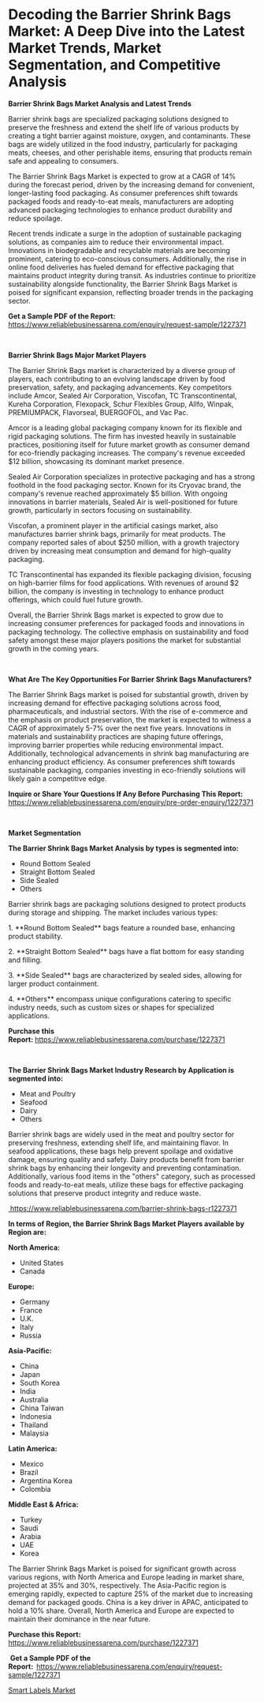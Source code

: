 <p><h1>Decoding the Barrier Shrink Bags Market: A Deep Dive into the Latest Market Trends, Market Segmentation, and Competitive Analysis</h1></p><p><strong>Barrier Shrink Bags Market Analysis and Latest Trends</strong></p>
<p><p>Barrier shrink bags are specialized packaging solutions designed to preserve the freshness and extend the shelf life of various products by creating a tight barrier against moisture, oxygen, and contaminants. These bags are widely utilized in the food industry, particularly for packaging meats, cheeses, and other perishable items, ensuring that products remain safe and appealing to consumers.</p><p>The Barrier Shrink Bags Market is expected to grow at a CAGR of 14% during the forecast period, driven by the increasing demand for convenient, longer-lasting food packaging. As consumer preferences shift towards packaged foods and ready-to-eat meals, manufacturers are adopting advanced packaging technologies to enhance product durability and reduce spoilage. </p><p>Recent trends indicate a surge in the adoption of sustainable packaging solutions, as companies aim to reduce their environmental impact. Innovations in biodegradable and recyclable materials are becoming prominent, catering to eco-conscious consumers. Additionally, the rise in online food deliveries has fueled demand for effective packaging that maintains product integrity during transit. As industries continue to prioritize sustainability alongside functionality, the Barrier Shrink Bags Market is poised for significant expansion, reflecting broader trends in the packaging sector.</p></p>
<p><strong>Get a Sample PDF of the Report:&nbsp;</strong> <a href="https://www.reliablebusinessarena.com/enquiry/request-sample/1227371?utm_campaign=2146&utm_medium=2&utm_source=Github&utm_content=ia&utm_term=08032025&utm_id=barrier-shrink-bags">https://www.reliablebusinessarena.com/enquiry/request-sample/1227371</a></p>
<p>&nbsp;</p>
<p><strong>Barrier Shrink Bags Major Market Players</strong></p>
<p><p>The Barrier Shrink Bags market is characterized by a diverse group of players, each contributing to an evolving landscape driven by food preservation, safety, and packaging advancements. Key competitors include Amcor, Sealed Air Corporation, Viscofan, TC Transcontinental, Kureha Corporation, Flexopack, Schur Flexibles Group, Allfo, Winpak, PREMIUMPACK, Flavorseal, BUERGOFOL, and Vac Pac.</p><p>Amcor is a leading global packaging company known for its flexible and rigid packaging solutions. The firm has invested heavily in sustainable practices, positioning itself for future market growth as consumer demand for eco-friendly packaging increases. The company's revenue exceeded $12 billion, showcasing its dominant market presence.</p><p>Sealed Air Corporation specializes in protective packaging and has a strong foothold in the food packaging sector. Known for its Cryovac brand, the company's revenue reached approximately $5 billion. With ongoing innovations in barrier materials, Sealed Air is well-positioned for future growth, particularly in sectors focusing on sustainability.</p><p>Viscofan, a prominent player in the artificial casings market, also manufactures barrier shrink bags, primarily for meat products. The company reported sales of about $250 million, with a growth trajectory driven by increasing meat consumption and demand for high-quality packaging.</p><p>TC Transcontinental has expanded its flexible packaging division, focusing on high-barrier films for food applications. With revenues of around $2 billion, the company is investing in technology to enhance product offerings, which could fuel future growth.</p><p>Overall, the Barrier Shrink Bags market is expected to grow due to increasing consumer preferences for packaged foods and innovations in packaging technology. The collective emphasis on sustainability and food safety amongst these major players positions the market for substantial growth in the coming years.</p></p>
<p>&nbsp;</p>
<p><strong>What Are The Key Opportunities For Barrier Shrink Bags Manufacturers?</strong></p>
<p><p>The Barrier Shrink Bags market is poised for substantial growth, driven by increasing demand for effective packaging solutions across food, pharmaceuticals, and industrial sectors. With the rise of e-commerce and the emphasis on product preservation, the market is expected to witness a CAGR of approximately 5-7% over the next five years. Innovations in materials and sustainability practices are shaping future offerings, improving barrier properties while reducing environmental impact. Additionally, technological advancements in shrink bag manufacturing are enhancing product efficiency. As consumer preferences shift towards sustainable packaging, companies investing in eco-friendly solutions will likely gain a competitive edge.</p></p>
<p><strong>Inquire or Share Your Questions If Any Before Purchasing This Report:</strong> <a href="https://www.reliablebusinessarena.com/enquiry/pre-order-enquiry/1227371?utm_campaign=2146&utm_medium=2&utm_source=Github&utm_content=ia&utm_term=08032025&utm_id=barrier-shrink-bags">https://www.reliablebusinessarena.com/enquiry/pre-order-enquiry/1227371</a></p>
<p>&nbsp;</p>
<p><strong>Market Segmentation</strong></p>
<p><strong>The Barrier Shrink Bags Market Analysis by types is segmented into:</strong></p>
<p><ul><li>Round Bottom Sealed</li><li>Straight Bottom Sealed</li><li>Side Sealed</li><li>Others</li></ul></p>
<p><p>Barrier shrink bags are packaging solutions designed to protect products during storage and shipping. The market includes various types: </p><p>1. **Round Bottom Sealed** bags feature a rounded base, enhancing product stability.</p><p>2. **Straight Bottom Sealed** bags have a flat bottom for easy standing and filling.</p><p>3. **Side Sealed** bags are characterized by sealed sides, allowing for larger product containment.</p><p>4. **Others** encompass unique configurations catering to specific industry needs, such as custom sizes or shapes for specialized applications.</p></p>
<p><strong>Purchase this Report:&nbsp;</strong><a href="https://www.reliablebusinessarena.com/purchase/1227371?utm_campaign=2146&utm_medium=2&utm_source=Github&utm_content=ia&utm_term=08032025&utm_id=barrier-shrink-bags">https://www.reliablebusinessarena.com/purchase/1227371</a></p>
<p>&nbsp;</p>
<p><strong>The Barrier Shrink Bags Market Industry Research by Application is segmented into:</strong></p>
<p><ul><li>Meat and Poultry</li><li>Seafood</li><li>Dairy</li><li>Others</li></ul></p>
<p><p>Barrier shrink bags are widely used in the meat and poultry sector for preserving freshness, extending shelf life, and maintaining flavor. In seafood applications, these bags help prevent spoilage and oxidative damage, ensuring quality and safety. Dairy products benefit from barrier shrink bags by enhancing their longevity and preventing contamination. Additionally, various food items in the "others" category, such as processed foods and ready-to-eat meals, utilize these bags for effective packaging solutions that preserve product integrity and reduce waste.</p></p>
<p><a href="https://www.reliablebusinessarena.com/barrier-shrink-bags-r1227371?utm_campaign=2146&utm_medium=2&utm_source=Github&utm_content=ia&utm_term=08032025&utm_id=barrier-shrink-bags">&nbsp;https://www.reliablebusinessarena.com/barrier-shrink-bags-r1227371</a></p>
<p><strong>In terms of Region, the Barrier Shrink Bags Market Players available by Region are:</strong></p>
<p>
    <p> <strong> North America: </strong>
        <ul>
            <li>United States</li>
            <li>Canada</li>
        </ul>
        </p> 
    <p> <strong> Europe: </strong>
        <ul>
            <li>Germany</li>
            <li>France</li>
            <li>U.K.</li>
            <li>Italy</li>
            <li>Russia</li>
        </ul>
        </p> 
    <p> <strong> Asia-Pacific: </strong>
        <ul>
            <li>China</li>
            <li>Japan</li>
            <li>South Korea</li>
            <li>India</li>
            <li>Australia</li>
            <li>China Taiwan</li>
            <li>Indonesia</li>
            <li>Thailand</li>
            <li>Malaysia</li>
        </ul>
        </p> 
    <p> <strong> Latin America: </strong>
        <ul>
            <li>Mexico</li>
            <li>Brazil</li>
            <li>Argentina Korea</li>
            <li>Colombia</li>
        </ul>
        </p> 
    <p> <strong> Middle East & Africa: </strong>
        <ul>
            <li>Turkey</li>
            <li>Saudi</li>
            <li>Arabia</li>
            <li>UAE</li>
            <li>Korea</li>
        </ul>
    </p>
    </p>
<p><p>The Barrier Shrink Bags Market is poised for significant growth across various regions, with North America and Europe leading in market share, projected at 35% and 30%, respectively. The Asia-Pacific region is emerging rapidly, expected to capture 25% of the market due to increasing demand for packaged goods. China is a key driver in APAC, anticipated to hold a 10% share. Overall, North America and Europe are expected to maintain their dominance in the near future.</p></p>
<p><strong>Purchase this Report: </strong><a href="https://www.reliablebusinessarena.com/purchase/1227371?utm_campaign=2146&utm_medium=2&utm_source=Github&utm_content=ia&utm_term=08032025&utm_id=barrier-shrink-bags">https://www.reliablebusinessarena.com/purchase/1227371</a></p>
<p>&nbsp;<strong>Get a Sample PDF of the Report:&nbsp;&nbsp;</strong><a href="https://www.reliablebusinessarena.com/enquiry/request-sample/1227371?utm_campaign=2146&utm_medium=2&utm_source=Github&utm_content=ia&utm_term=08032025&utm_id=barrier-shrink-bags">https://www.reliablebusinessarena.com/enquiry/request-sample/1227371</a></p>
<p><strong></strong></p>
<p><p><a href="https://github.com/wileonie19657/Market-Research-Report-List-1/blob/main/smart-labels-market.md?utm_campaign=2146&utm_medium=2&utm_source=Github&utm_content=ia&utm_term=08032025&utm_id=barrier-shrink-bags">Smart Labels Market</a></p></p>